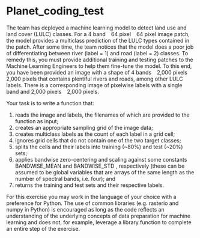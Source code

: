 # Planet_coding_test

The team has deployed a machine learning model to detect land use and land cover (LULC)
classes. For a 4 band   64 pixel   64 pixel image patch, the model provides a multiclass
prediction of the LULC types contained in the patch. After some time, the team notices that the
model does a poor job of differentiating between river (label = 1) and road (label = 2) classes.
To remedy this, you must provide additional training and testing patches to the Machine
Learning Engineers to help them fine-tune the model. To this end, you have been provided an
image with a shape of 4 bands   2,000 pixels   2,000 pixels that contains plentiful rivers and
roads, among other LULC labels. There is a corresponding image of pixelwise labels with a
single band and 2,000 pixels   2,000 pixels. 

Your task is to write a function that:
1. reads the image and labels, the filenames of which are provided to the function as input;
2. creates an appropriate sampling grid of the image data;
3. creates multiclass labels as the count of each label in a grid cell;
4. ignores grid cells that do not contain one of the two target classes;
5. splits the cells and their labels into training (~80%) and test (~20%) sets;
6. applies bandwise zero-centering and scaling against some constants BANDWISE_MEAN and
BANDWISE_STD , respectively (these can be assumed to be global variables that are arrays
of the same length as the number of spectral bands, i.e. four); and
7. returns the training and test sets and their respective labels.

For this exercise you may work in the language of your choice with a preference for Python. The
use of common libraries (e.g. rasterio and numpy in Python) is encouraged as long as the
code reflects an understanding of the underlying concepts of data preparation for machine
learning and does not, for example, leverage a library function to complete an entire step of the
exercise.
